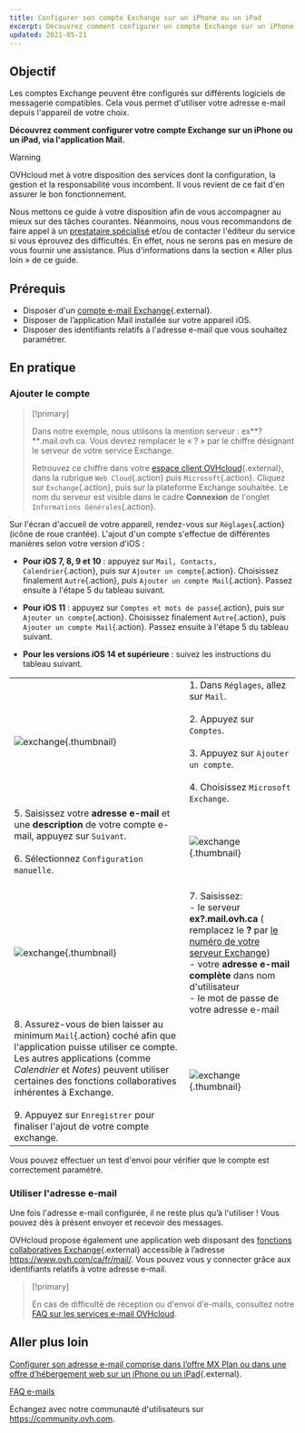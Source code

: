```yaml
---
title: Configurer son compte Exchange sur un iPhone ou un iPad
excerpt: Découvrez comment configurer un compte Exchange sur un iPhone ou un iPad, via l'application Mail
updated: 2021-05-21
---
```


## Objectif

Les comptes Exchange peuvent être configurés sur différents logiciels de messagerie compatibles. Cela vous permet d'utiliser votre adresse e-mail depuis l'appareil de votre choix.

**Découvrez comment configurer votre compte Exchange sur un iPhone ou un iPad, via l'application Mail.**

> [!warning]
>
> OVHcloud met à votre disposition des services dont la configuration, la gestion et la responsabilité vous incombent. Il vous revient de ce fait d'en assurer le bon fonctionnement.
>
> Nous mettons ce guide à votre disposition afin de vous accompagner au mieux sur des tâches courantes. Néanmoins, nous vous recommandons de faire appel à un [prestataire spécialisé](https://partner.ovhcloud.com/fr-ca/) et/ou de contacter l'éditeur du service si vous éprouvez des difficultés. En effet, nous ne serons pas en mesure de vous fournir une assistance. Plus d'informations dans la section « Aller plus loin » de ce guide.
>

## Prérequis

- Disposer d'un [compte e-mail Exchange](https://www.ovhcloud.com/fr-ca/emails/hosted-exchange/){.external}.
- Disposer de l’application Mail installée sur votre appareil iOS.
- Disposer des identifiants relatifs à l'adresse e-mail que vous souhaitez paramétrer.

## En pratique

### Ajouter le compte <a name="addaccount"></a>

> [!primary]
>
> Dans notre exemple, nous utilisons la mention serveur : ex**?**.mail.ovh.ca. Vous devrez remplacer le « ? » par le chiffre désignant le serveur de votre service Exchange.
>
> Retrouvez ce chiffre dans votre [espace client OVHcloud](https://ca.ovh.com/auth/?action=gotomanager&from=https://www.ovh.com/ca/fr/&ovhSubsidiary=qc){.external}, dans la rubrique `Web Cloud`{.action} puis `Microsoft`{.action}.
> Cliquez sur `Exchange`{.action}, puis sur la plateforme Exchange souhaitée. Le nom du serveur est visible dans le cadre **Connexion** de l'onglet `Informations Générales`{.action}.
>

Sur l'écran d'accueil de votre appareil, rendez-vous sur `Réglages`{.action} (icône de roue crantée). L'ajout d'un compte s'effectue de différentes manières selon votre version d'iOS :

- **Pour iOS 7, 8, 9 et 10** : appuyez sur `Mail, Contacts, Calendrier`{.action}, puis sur `Ajouter un compte`{.action}. Choisissez finalement `Autre`{.action}, puis `Ajouter un compte Mail`{.action}. Passez ensuite à l'étape 5 du tableau suivant.

- **Pour iOS 11** : appuyez sur `Comptes et mots de passe`{.action}, puis sur `Ajouter un compte`{.action}. Choisissez finalement `Autre`{.action}, puis `Ajouter un compte Mail`{.action}. Passez ensuite à l'étape 5 du tableau suivant.

- **Pour les versions iOS 14 et supérieure** : suivez les instructions du tableau suivant.

| | |
|---|---|
|![exchange](images/configuration-mailex-ios-step01.gif){.thumbnail}|1. Dans  `Réglages`, allez sur `Mail`. <br><br> 2. Appuyez sur `Comptes`.<br><br> 3. Appuyez sur `Ajouter un compte`.<br><br> 4. Choisissez `Microsoft Exchange`.|
|5. Saisissez votre **adresse e-mail** et une **description** de votre compte e-mail, appuyez sur `Suivant`.<br><br>6. Sélectionnez `Configuration manuelle`.<br><br>|![exchange](images/configuration-mailex-ios-step02.png){.thumbnail}|
|![exchange](images/configuration-mailex-ios-step03.png){.thumbnail}|7. Saisissez: <br>- le serveur **ex?.mail.ovh.ca** ( remplacez le **?** par [le numéro de votre serveur Exchange](#addaccount)) <br>- votre **adresse e-mail complète** dans nom d'utilisateur <br>- le mot de passe de votre adresse e-mail|
|8. Assurez-vous de bien laisser au minimum `Mail`{.action} coché afin que l'application puisse utiliser ce compte. Les autres applications (comme *Calendrier* et *Notes*) peuvent utiliser certaines des fonctions collaboratives inhérentes à Exchange.<br><br>9. Appuyez sur `Enregistrer` pour finaliser l'ajout de votre compte exchange.|![exchange](images/configuration-mailex-ios-step04.png){.thumbnail}|

Vous pouvez effectuer un test d'envoi pour vérifier que le compte est correctement paramétré.

### Utiliser l'adresse e-mail

Une fois l'adresse e-mail configurée, il ne reste plus qu’à l'utiliser ! Vous pouvez dès à présent envoyer et recevoir des messages.

OVHcloud propose également une application web disposant des [fonctions collaboratives Exchange](https://www.ovhcloud.com/fr-ca/emails/hosted-exchange/){.external} accessible à l’adresse <https://www.ovh.com/ca/fr/mail/>. Vous pouvez vous y connecter grâce aux identifiants relatifs à votre adresse e-mail.

> [!primary]
>
> En cas de difficulté de réception ou d'envoi d'e-mails, consultez notre [FAQ sur les services e-mail OVHcloud](/pages/web_cloud/email_and_collaborative_solutions/mx_plan/faq-emails).
>

## Aller plus loin

[Configurer son adresse e-mail comprise dans l’offre MX Plan ou dans une offre d’hébergement web sur un iPhone ou un iPad](/pages/web_cloud/email_and_collaborative_solutions/mx_plan/how_to_configure_ios){.external}.

[FAQ e-mails](/pages/web_cloud/email_and_collaborative_solutions/mx_plan/faq-emails)

Échangez avec notre communauté d'utilisateurs sur <https://community.ovh.com>.